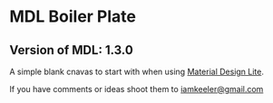 # MDL Boiler Plate

## Version of MDL: 1.3.0

A simple blank cnavas to start with when using [Material Design Lite](https://getmdl.io).

If you have comments or ideas shoot them to iamkeeler@gmail.com